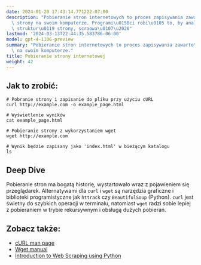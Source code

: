 ```yaml
---
date: 2024-01-20 17:43:14.771222-07:00
description: "Pobieranie stron internetowych to proces zapisywania zawarto\u015Bci\
  \ strony na swoim komputerze. Programi\u015Bci robi\u0105 to, by analizowa\u0107\
  \ struktur\u0119 strony, scraowa\u0107\u2026"
lastmod: '2024-03-13T22:44:35.583786-06:00'
model: gpt-4-1106-preview
summary: "Pobieranie stron internetowych to proces zapisywania zawarto\u015Bci strony\
  \ na swoim komputerze."
title: Pobieranie strony internetowej
weight: 42
---
```


## Jak to zrobić:
```
# Pobranie strony i zapisanie do pliku przy użyciu cURL
curl http://example.com -o example_page.html

# Wyświetlenie wyników
cat example_page.html
```

```
# Pobieranie strony z wykorzystaniem wget
wget http://example.com

# Wynik będzie zapisany jako 'index.html' w bieżącym katalogu
ls
```

## Deep Dive
Pobieranie stron ma bogatą historię, wystartowało wraz z pojawieniem się przeglądarek. Alternatywami dla `curl` i `wget` są narzędzia graficzne i biblioteki programistyczne jak `httrack` czy `BeautifulSoup` (Python). `curl` jest świetny do szybkich operacji w terminalu, natomiast `wget` radzi sobie lepiej z pobieraniem w trybie rekursywnym i obsługą dużych pobierań.

## Zobacz także:
- [cURL man page](https://curl.haxx.se/docs/manpage.html)
- [Wget manual](https://www.gnu.org/software/wget/manual/wget.html)
- [Introduction to Web Scraping using Python](https://realpython.com/python-web-scraping-practical-introduction/)

